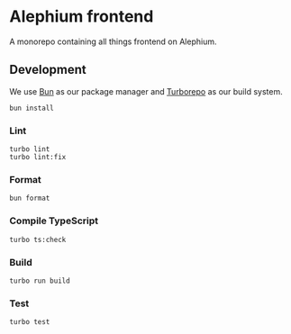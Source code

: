 # Alephium frontend

A monorepo containing all things frontend on Alephium.

## Development

We use [Bun](https://bun.sh/) as our package manager and [Turborepo](https://turbo.build/repo) as our build system.

```
bun install
```

### Lint

```
turbo lint
turbo lint:fix
```

### Format

```
bun format
```

### Compile TypeScript

```
turbo ts:check
```

### Build

```
turbo run build
```

### Test

```
turbo test
```
